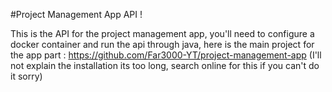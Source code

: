 #Project Management App API !

This is the API for the project management app, you'll need to configure a docker container and run the api through java, here is the main project for the app part : https://github.com/Far3000-YT/project-management-app (I'll not explain the installation its too long, search online for this if you can't do it sorry)
